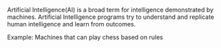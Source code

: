 Artificial Intelligence(AI) is a broad term for intelligence demonstrated by machines. Artificial Intelligence programs try to understand and replicate human intelligence and learn from outcomes.

Example: Machines that can play chess based on rules
